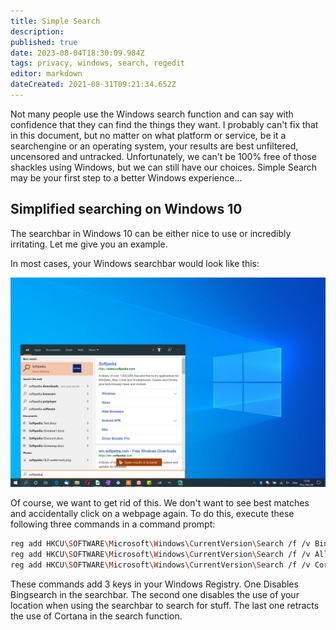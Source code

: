 ```yaml
---
title: Simple Search
description: 
published: true
date: 2023-08-04T18:30:09.984Z
tags: privacy, windows, search, regedit
editor: markdown
dateCreated: 2021-08-31T09:21:34.652Z
---
```




Not many people use the Windows search function and can say with confidence that they can find the things they want. I probably can't fix that in this document, but no matter on what platform or service, be it a searchengine or an operating system, your results are best unfiltered, uncensored and untracked.
Unfortunately, we can't be 100% free of those shackles using Windows, but we can still have our choices. Simple Search may be your first step to a better Windows experience... 


## Simplified searching on Windows 10
The searchbar in Windows 10 can be either nice to use or incredibly irritating.
Let me give you an example.

In most cases, your Windows searchbar would look like this:

<img src="/simple-search/download.jpg" width="800"/>

</br>

Of course, we want to get rid of this. We don't want to see best matches and accidentally click on a webpage again. 
To do this, execute these following three commands in a command prompt:
```bash
reg add HKCU\SOFTWARE\Microsoft\Windows\CurrentVersion\Search /f /v BingSearchEnabled /t REG_DWORD /d 0
reg add HKCU\SOFTWARE\Microsoft\Windows\CurrentVersion\Search /f /v AllowSearchToUseLocation /t REG_DWORD /d 0
reg add HKCU\SOFTWARE\Microsoft\Windows\CurrentVersion\Search /f /v CortanaConsent /t REG_DWORD /d 0

```

These commands add 3 keys in your Windows Registry. One Disables Bingsearch in the searchbar. The second one disables the use of your location when using the searchbar to search for stuff. The last one retracts the use of Cortana in the search function.


